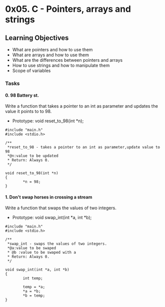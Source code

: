 # 0x05. C - Pointers, arrays and strings

## Learning Objectives
- What are pointers and how to use them
- What are arrays and how to use them
- What are the differences between pointers and arrays
- How to use strings and how to manipulate them
- Scope of variables

### Tasks
#### 0. 98 Battery st.
Write a function that takes a pointer to an int as parameter and updates the value it points to to 98.

- Prototype: void reset_to_98(int *n);
```
#include "main.h"
#include <stdio.h>

/**
 *reset_to_98 - takes a pointer to an int as parameter,update value to 98
 *@n:value to be updated
 * Return: Always 0. 
 */

void reset_to_98(int *n)
{
        *n = 98;
}
```
#### 1. Don't swap horses in crossing a stream
Write a function that swaps the values of two integers.

- Prototype: void swap_int(int *a, int *b);
```
#include "main.h"
#include <stdio.h>

/**
 *swap_int - swaps the values of two integers.
 *@a:value to be swaped
 * @b :value to be swaped with a
 * Return: Always 0.
 */

void swap_int(int *a, int *b)
{
        int temp;

        temp = *a;
        *a = *b;
        *b = temp;
}
```
